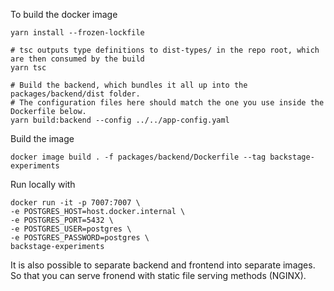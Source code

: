 To build the docker image

```
yarn install --frozen-lockfile

# tsc outputs type definitions to dist-types/ in the repo root, which are then consumed by the build
yarn tsc

# Build the backend, which bundles it all up into the packages/backend/dist folder.
# The configuration files here should match the one you use inside the Dockerfile below.
yarn build:backend --config ../../app-config.yaml
```

Build the image

```
docker image build . -f packages/backend/Dockerfile --tag backstage-experiments
```

Run locally with
```
docker run -it -p 7007:7007 \
-e POSTGRES_HOST=host.docker.internal \
-e POSTGRES_PORT=5432 \
-e POSTGRES_USER=postgres \
-e POSTGRES_PASSWORD=postgres \
backstage-experiments
```

It is also possible to separate backend and frontend into separate images.
So that you can serve fronend with static file serving methods (NGINX).


